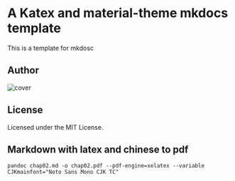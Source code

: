 # A Katex and material-theme mkdocs template

This is a template for mkdosc

## Author

![cover](./docs/assets/cover.jpeg)

## License

Licensed under the MIT License.

## Markdown with latex and chinese to pdf

```shell
pandoc chap02.md -o chap02.pdf --pdf-engine=xelatex --variable CJKmainfont="Noto Sans Mono CJK TC"
```
